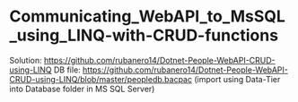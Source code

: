# Communicating_WebAPI_to_MsSQL_using_LINQ-with-CRUD-functions
Solution: https://github.com/rubanero14/Dotnet-People-WebAPI-CRUD-using-LINQ
DB file: https://github.com/rubanero14/Dotnet-People-WebAPI-CRUD-using-LINQ/blob/master/peopledb.bacpac (import using Data-Tier into Database folder in MS SQL Server)
